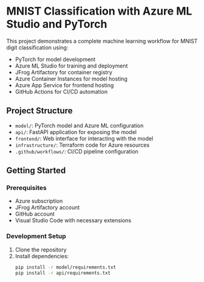 # MNIST Classification with Azure ML Studio and PyTorch

This project demonstrates a complete machine learning workflow for MNIST digit classification using:

- PyTorch for model development
- Azure ML Studio for training and deployment
- JFrog Artifactory for container registry
- Azure Container Instances for model hosting
- Azure App Service for frontend hosting
- GitHub Actions for CI/CD automation

## Project Structure

- `model/`: PyTorch model and Azure ML configuration
- `api/`: FastAPI application for exposing the model
- `frontend/`: Web interface for interacting with the model
- `infrastructure/`: Terraform code for Azure resources
- `.github/workflows/`: CI/CD pipeline configuration

## Getting Started

### Prerequisites

- Azure subscription
- JFrog Artifactory account
- GitHub account
- Visual Studio Code with necessary extensions

### Development Setup

1. Clone the repository
2. Install dependencies:
   ```bash
   pip install -r model/requirements.txt
   pip install -r api/requirements.txt